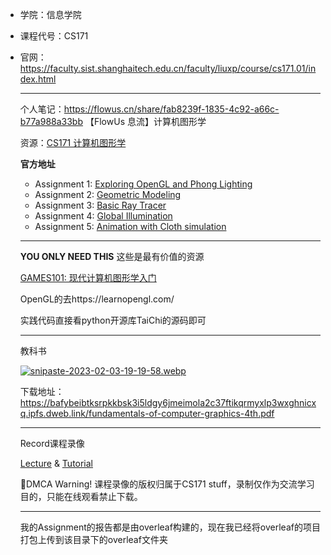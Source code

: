 - 学院：信息学院

- 课程代号：CS171

- 官网：https://faculty.sist.shanghaitech.edu.cn/faculty/liuxp/course/cs171.01/index.html

  ---

  个人笔记：https://flowus.cn/share/fab8239f-1835-4c92-a66c-b77a988a33bb
  【FlowUs 息流】计算机图形学

  资源：[CS171 计算机图形学](https://shanghaitecheducn-my.sharepoint.com/:f:/g/personal/liuyf7_shanghaitech_edu_cn/EsYQ8sOfh7BPqt1nMC718csBnpgdXWY8ys-9Y2e4hPTqAw?e=8ebtMQ)

  **官方地址**
  
  - Assignment 1: [Exploring OpenGL and Phong Lighting](https://faculty.sist.shanghaitech.edu.cn/faculty/liuxp/course/cs171.01/assignment/assignment1/assignment1.html)
  - Assignment 2: [Geometric Modeling](https://faculty.sist.shanghaitech.edu.cn/faculty/liuxp/course/cs171.01/assignment/assignment2/assignment2.html)
  - Assignment 3: [Basic Ray Tracer](https://faculty.sist.shanghaitech.edu.cn/faculty/liuxp/course/cs171.01/assignment/assignment3/assignment3.html)
  - Assignment 4: [Global Illumination](https://faculty.sist.shanghaitech.edu.cn/faculty/liuxp/course/cs171.01/assignment/assignment4/assignment4.html)
  - Assignment 5: [Animation with Cloth simulation](https://faculty.sist.shanghaitech.edu.cn/faculty/liuxp/course/cs171.01/assignment/assignment5/assignment5.html)
  
  ---
  **YOU ONLY NEED THIS**
  这些是最有价值的资源
  
  [GAMES101: 现代计算机图形学入门](https://sites.cs.ucsb.edu/~lingqi/teaching/games101.html)
  
  OpenGL的去https://learnopengl.com/
  
  实践代码直接看python开源库TaiChi的源码即可

  ---
  
  教科书

  [![snipaste-2023-02-03-19-19-58.webp](https://i.postimg.cc/rwny76jt/snipaste-2023-02-03-19-19-58.webp)](https://postimg.cc/FYSQJB29)
  
  下载地址：https://bafybeibtksrpkkbsk3i5ldgy6jmeimola2c37ftikqrmyxlp3wxghnicxq.ipfs.dweb.link/fundamentals-of-computer-graphics-4th.pdf

  ---

  Record课程录像

  [Lecture](https://shanghaitecheducn-my.sharepoint.com/:f:/g/personal/liuyf7_shanghaitech_edu_cn/EnQEn7GbrMBKqy8elvCymS8BMUBpqytBloQkReoiy0dg-w?e=Q1asai) & [Tutorial](https://shanghaitecheducn-my.sharepoint.com/:f:/g/personal/liuyf7_shanghaitech_edu_cn/EiQY5Dca4sRHik_ISi-u9rYB6xSY5k9eFziXzxhwAkM6mA?e=Ebaeha)

  🚨DMCA Warning! 课程录像的版权归属于CS171 stuff，录制仅作为交流学习目的，只能在线观看禁止下载。

  ---
  我的Assignment的报告都是由overleaf构建的，现在我已经将overleaf的项目打包上传到该目录下的overleaf文件夹



